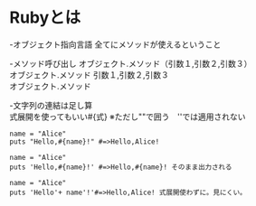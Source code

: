 # Rubyとは　

-オブジェクト指向言語
全てにメソッドが使えるということ  


-メソッド呼び出し
オブジェクト.メソッド（引数１,引数２,引数３）  
オブジェクト.メソッド 引数１,引数２,引数３  
オブジェクト.メソッド

-文字列の連結は足し算<br>
式展開を使ってもいい#{式} ※ただし""で囲う　''では適用されない
```
name = "Alice" 
puts "Hello,#{name}!" #=>Hello,Alice!
```
```
name = "Alice" 
puts 'Hello,#{name}!' #=>Hello,#{name}! そのまま出力される
```
```
name = "Alice" 
puts 'Hello'+ name'!'#=>Hello,Alice! 式展開使わずに。見にくい。
```
